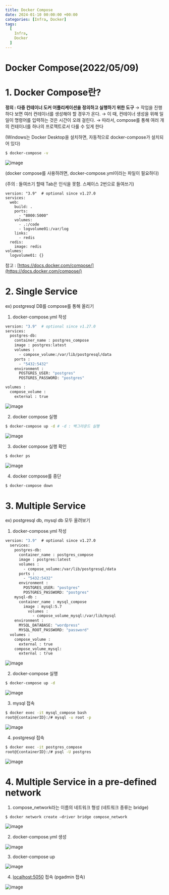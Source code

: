 ```yaml
---
title: Docker Compose
date: 2024-01-10 00:00:00 +00:00
categories: [Infra, Docker]
tags:
  [
    Infra,
    Docker
  ]
---
```


# Docker Compose(2022/05/09)

# 1. Docker Compose란?

**정의 : 다중 컨테이너 도커 어플리케이션을 정의하고 실행하기 위한 도구**
→ 작업을 진행하다 보면 여러 컨테이너를 생성해야 할 경우가 온다.
→ 이 때, 컨테이너 생성을 위해 일일이 명령어를 입력하는 것은 시간이 오래 걸린다.
→ 따라서, compose를 통해 여러 개의 컨테이너를 하나의 프로젝트로서 다룰 수 있게 한다

(Windows는 Docker Desktop을 설치하면, 자동적으로 docker-compose가 설치되어 있다)

```bash
$ docker-compose -v
```

![image](https://user-images.githubusercontent.com/12759500/229356301-8498f766-de4b-467a-8370-67145d5f64a9.png)

(docker compose를 사용하려면, docker-compose.yml이라는 파일이 필요하다)

(주의 : 들여쓰기 할때 Tab은 인식을 못함. 스페이스 2번으로 들여쓰기)

```
version: "3.9"  # optional since v1.27.0
services:
  web:
    build: .
    ports:
      - "8000:5000"
    volumes:
      - .:/code
      - logvolume01:/var/log
    links:
      - redis
  redis:
    image: redis
volumes:
  logvolume01: {}
```

참고 : [https://docs.docker.com/compose/](https://docs.docker.com/compose/)

# 2. Single Service

ex) postgresql DB를 compose를 통해 올리기
1) docker-compose.yml 작성

```bash
version: "3.9"  # optional since v1.27.0
services:
  postgres-db:
    container_name : postgres_compose
    image : postgres:latest
    volumes :
      - compose_volume:/var/lib/postgresql/data
    ports : 
      - "5432:5432"
    environment : 
      POSTGRES_USER: "postgres"
      POSTGRES_PASSWORD: "postgres"

volumes :
  compose_volume :
    external : true
```

![image](https://user-images.githubusercontent.com/12759500/229356306-3e0819fc-22c4-4155-92a0-878747d7656f.png)

2) docker compose 실행

```bash
$ docker-compose up -d # -d : 백그라운드 실행
```

![image](https://user-images.githubusercontent.com/12759500/229356321-acc2a65e-4b5e-4265-a353-97199cc2229f.png)

3) docker compose 실행 확인

```bash
$ docker ps
```

![image](https://user-images.githubusercontent.com/12759500/229356330-bd7fc2e9-ebec-421c-bb2f-496f0cb17635.png)

4) docker compose를 중단

```bash
$ docker-compose down
```

# 3. Multiple Service

ex) postgresql db, mysql db 모두 올려보기

1) docker-compose.yml 작성

```bash
version: "3.9"  # optional since v1.27.0
  services:
    postgres-db:
      container_name : postgres_compose
      image : postgres:latest
      volumes :
        - compose_volume:/var/lib/postgresql/data
      ports :
        - "5432:5432"
      environment :
        POSTGRES_USER: "postgres"
        POSTGRES_PASSWORD: "postgres"
    mysql-db :
      container_name : mysql_compose
        image : mysql:5.7
          volumes :
            - compose_volume_mysql:/var/lib/mysql
    environment :
      MYSQL_DATABASE: "wordpress"
      MYSQL_ROOT_PASSWORD: "password"
  volumes :
    compose_volume :
      external : true
    compose_volume_mysql:
      external : true
```

![image](https://user-images.githubusercontent.com/12759500/229356341-817ec5c0-800c-4d3a-9d1a-67d3fd700ac5.png)

2) docker-compose 실행

```bash
$ docker-compose up -d
```

![image](https://user-images.githubusercontent.com/12759500/229356352-8aaa0256-af4e-4c9f-af60-4b05efe905b3.png)

3) mysql 접속

```bash
$ docker exec -it mysql_compose bash
root@{containerID}:/# mysql -u root -p
```

![image](https://user-images.githubusercontent.com/12759500/229356355-7a794849-772b-462d-a34b-0ceb28d75904.png)

4) postgresql 접속

```bash
$ docker exec -it postgres_compose
root@{containerID}:/# psql -U postgres
```

![image](https://user-images.githubusercontent.com/12759500/229356393-a860ef25-ad5e-4e5a-927d-adf77b5944f8.png)

# 4. Multiple Service in a pre-defined network

1) compose_network라는 이름의 네트워크 형성 (네트워크 종류는 bridge)

```bash
$ docker network create —driver bridge compose_network
```

![image](https://user-images.githubusercontent.com/12759500/229356403-a7003f0d-8a88-42e3-a058-91b0b0508b86.png)

2) docker-compose.yml 생성

![image](https://user-images.githubusercontent.com/12759500/229356415-86134ccf-9a64-4e14-9688-78619ede5b2e.png)

3) docker-compose up

![image](https://user-images.githubusercontent.com/12759500/229356422-6ec85861-0ece-4a3c-9ae5-5b06322482cf.png)

4) [localhost:5050](http://localhost:5050) 접속 (pgadmin 접속)

![image](https://user-images.githubusercontent.com/12759500/229356432-0cbd9852-c51b-4faf-8e38-b55607a30460.png)





